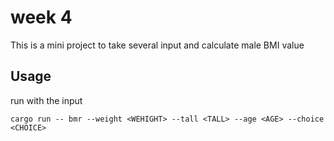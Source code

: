 # week 4

This is a mini project to take several input and calculate male BMI value

## Usage

run with the input

`cargo run -- bmr --weight <WEHIGHT> --tall <TALL> --age <AGE> --choice <CHOICE>`

